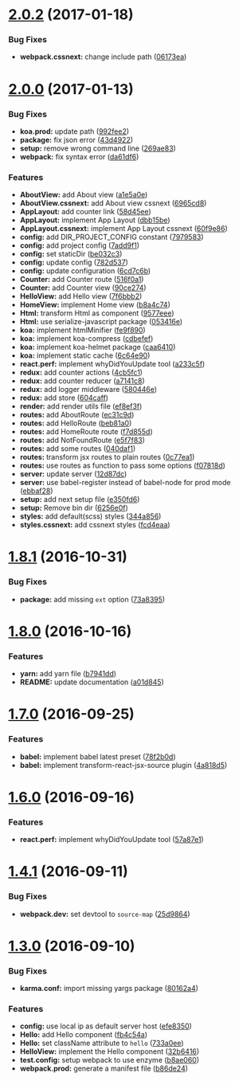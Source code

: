 <a name="2.0.2"></a>
# [2.0.2](https://github.com/kiki-le-singe/react-redux-universal-boilerplate/compare/v2.0.1...v2.0.2) (2017-01-18)


### Bug Fixes

* **webpack.cssnext:** change include path ([06173ea](https://github.com/kiki-le-singe/react-redux-universal-boilerplate/commit/06173ea))



<a name="2.0.0"></a>
# [2.0.0](https://github.com/kiki-le-singe/react-redux-universal-boilerplate/compare/v1.8.1...v2.0.0) (2017-01-13)


### Bug Fixes

* **koa.prod:** update path ([992fee2](https://github.com/kiki-le-singe/react-redux-universal-boilerplate-next/commit/992fee2))
* **package:** fix json error ([43d4922](https://github.com/kiki-le-singe/react-redux-universal-boilerplate-next/commit/43d4922))
* **setup:** remove wrong command line ([269ae83](https://github.com/kiki-le-singe/react-redux-universal-boilerplate-next/commit/269ae83))
* **webpack:** fix syntax error ([da61df6](https://github.com/kiki-le-singe/react-redux-universal-boilerplate-next/commit/da61df6))


### Features

* **AboutView:** add About view ([a1e5a0e](https://github.com/kiki-le-singe/react-redux-universal-boilerplate-next/commit/a1e5a0e))
* **AboutView.cssnext:** add About view cssnext ([6965cd8](https://github.com/kiki-le-singe/react-redux-universal-boilerplate-next/commit/6965cd8))
* **AppLayout:** add counter link ([58d45ee](https://github.com/kiki-le-singe/react-redux-universal-boilerplate-next/commit/58d45ee))
* **AppLayout:** implement App Layout ([dbb15be](https://github.com/kiki-le-singe/react-redux-universal-boilerplate-next/commit/dbb15be))
* **AppLayout.cssnext:** implement App Layout cssnext ([60f9e86](https://github.com/kiki-le-singe/react-redux-universal-boilerplate-next/commit/60f9e86))
* **config:** add DIR_PROJECT_CONFIG constant ([7979583](https://github.com/kiki-le-singe/react-redux-universal-boilerplate-next/commit/7979583))
* **config:** add project config ([7add9f1](https://github.com/kiki-le-singe/react-redux-universal-boilerplate-next/commit/7add9f1))
* **config:** set staticDir ([be032c3](https://github.com/kiki-le-singe/react-redux-universal-boilerplate-next/commit/be032c3))
* **config:** update config ([782d537](https://github.com/kiki-le-singe/react-redux-universal-boilerplate-next/commit/782d537))
* **config:** update configuration ([6cd7c6b](https://github.com/kiki-le-singe/react-redux-universal-boilerplate-next/commit/6cd7c6b))
* **Counter:** add Counter route ([516f0a1](https://github.com/kiki-le-singe/react-redux-universal-boilerplate-next/commit/516f0a1))
* **Counter:** add Counter view ([90ce274](https://github.com/kiki-le-singe/react-redux-universal-boilerplate-next/commit/90ce274))
* **HelloView:** add Hello view ([7f6bbb2](https://github.com/kiki-le-singe/react-redux-universal-boilerplate-next/commit/7f6bbb2))
* **HomeView:** implement Home view ([b8a4c74](https://github.com/kiki-le-singe/react-redux-universal-boilerplate-next/commit/b8a4c74))
* **Html:** transform Html as component ([9577eee](https://github.com/kiki-le-singe/react-redux-universal-boilerplate-next/commit/9577eee))
* **Html:** use serialize-javascript package ([053416e](https://github.com/kiki-le-singe/react-redux-universal-boilerplate-next/commit/053416e))
* **koa:** implement htmlMinifier ([fe9f890](https://github.com/kiki-le-singe/react-redux-universal-boilerplate-next/commit/fe9f890))
* **koa:** implement koa-compress ([cdbefef](https://github.com/kiki-le-singe/react-redux-universal-boilerplate-next/commit/cdbefef))
* **koa:** implement koa-helmet package ([caa6410](https://github.com/kiki-le-singe/react-redux-universal-boilerplate-next/commit/caa6410))
* **koa:** implement static cache ([6c64e90](https://github.com/kiki-le-singe/react-redux-universal-boilerplate-next/commit/6c64e90))
* **react.perf:** implement whyDidYouUpdate tool ([a233c5f](https://github.com/kiki-le-singe/react-redux-universal-boilerplate-next/commit/a233c5f))
* **redux:** add counter actions ([4cb5fc1](https://github.com/kiki-le-singe/react-redux-universal-boilerplate-next/commit/4cb5fc1))
* **redux:** add counter reducer ([a7141c8](https://github.com/kiki-le-singe/react-redux-universal-boilerplate-next/commit/a7141c8))
* **redux:** add logger middleware ([580446e](https://github.com/kiki-le-singe/react-redux-universal-boilerplate-next/commit/580446e))
* **redux:** add store ([604caff](https://github.com/kiki-le-singe/react-redux-universal-boilerplate-next/commit/604caff))
* **render:** add render utils file ([ef8ef3f](https://github.com/kiki-le-singe/react-redux-universal-boilerplate-next/commit/ef8ef3f))
* **routes:** add AboutRoute ([ec31c9d](https://github.com/kiki-le-singe/react-redux-universal-boilerplate-next/commit/ec31c9d))
* **routes:** add HelloRoute ([beb81a0](https://github.com/kiki-le-singe/react-redux-universal-boilerplate-next/commit/beb81a0))
* **routes:** add HomeRoute route ([f7d855d](https://github.com/kiki-le-singe/react-redux-universal-boilerplate-next/commit/f7d855d))
* **routes:** add NotFoundRoute ([e5f7f83](https://github.com/kiki-le-singe/react-redux-universal-boilerplate-next/commit/e5f7f83))
* **routes:** add some routes ([040daf1](https://github.com/kiki-le-singe/react-redux-universal-boilerplate-next/commit/040daf1))
* **routes:** transform jsx routes to plain routes ([0c77ea1](https://github.com/kiki-le-singe/react-redux-universal-boilerplate-next/commit/0c77ea1))
* **routes:** use routes as function to pass some options ([f07818d](https://github.com/kiki-le-singe/react-redux-universal-boilerplate-next/commit/f07818d))
* **server:** update server ([12d87dc](https://github.com/kiki-le-singe/react-redux-universal-boilerplate-next/commit/12d87dc))
* **server:** use babel-register instead of babel-node for prod mode ([ebbaf28](https://github.com/kiki-le-singe/react-redux-universal-boilerplate-next/commit/ebbaf28))
* **setup:** add next setup file ([e350fd6](https://github.com/kiki-le-singe/react-redux-universal-boilerplate-next/commit/e350fd6))
* **setup:** Remove bin dir ([6256e0f](https://github.com/kiki-le-singe/react-redux-universal-boilerplate-next/commit/6256e0f))
* **styles:** add default(scss) styles ([344a856](https://github.com/kiki-le-singe/react-redux-universal-boilerplate-next/commit/344a856))
* **styles.cssnext:** add cssnext styles ([fcd4eaa](https://github.com/kiki-le-singe/react-redux-universal-boilerplate-next/commit/fcd4eaa))



<a name="1.8.1"></a>
# [1.8.1](https://github.com/kiki-le-singe/react-redux-universal-boilerplate/compare/v1.8.0...v1.8.1) (2016-10-31)


### Bug Fixes

* **package:** add missing `ext` option ([73a8395](https://github.com/kiki-le-singe/react-redux-universal-boilerplate/commit/73a83954902a0d0bff73d7306f27166e53f7ddff))


<a name="1.8.0"></a>
# [1.8.0](https://github.com/kiki-le-singe/react-redux-universal-boilerplate/compare/v1.7.0...v1.8.0) (2016-10-16)


### Features

* **yarn:** add yarn file ([b7941dd](https://github.com/kiki-le-singe/react-redux-universal-boilerplate/commit/b7941dd))
* **README:** update documentation ([a01d845](https://github.com/kiki-le-singe/react-redux-universal-boilerplate/commit/a01d845))



<a name="1.7.0"></a>
# [1.7.0](https://github.com/kiki-le-singe/react-redux-universal-boilerplate/compare/v1.6.0...v1.7.0) (2016-09-25)


### Features

* **babel:** implement babel latest preset ([78f2b0d](https://github.com/kiki-le-singe/react-redux-universal-boilerplate/commit/78f2b0d))
* **babel:** implement transform-react-jsx-source plugin ([4a818d5](https://github.com/kiki-le-singe/react-redux-universal-boilerplate/commit/4a818d5))



<a name="1.6.0"></a>
# [1.6.0](https://github.com/kiki-le-singe/react-redux-universal-boilerplate/compare/v1.4.1...v1.6.0) (2016-09-16)


### Features

* **react.perf:** implement whyDidYouUpdate tool ([57a87e1](https://github.com/kiki-le-singe/react-redux-universal-boilerplate/commit/57a87e1))



<a name="1.4.1"></a>
# [1.4.1](https://github.com/kiki-le-singe/react-redux-universal-boilerplate/compare/v1.4.0...v1.4.1) (2016-09-11)


### Bug Fixes

* **webpack.dev:** set devtool to `source-map` ([25d9864](https://github.com/kiki-le-singe/react-redux-universal-boilerplate/commit/25d9864ec794b5002272c0b3eb702923eb877aeb))



<a name="1.3.0"></a>
# [1.3.0](https://github.com/kiki-le-singe/react-redux-universal-boilerplate/compare/v1.0.10...v1.3.0) (2016-09-10)


### Bug Fixes

* **karma.conf:** import missing yargs package ([80162a4](https://github.com/kiki-le-singe/react-redux-universal-boilerplate/commit/80162a4))

### Features

* **config:** use local ip as default server host ([efe8350](https://github.com/kiki-le-singe/react-redux-universal-boilerplate/commit/efe8350))
* **Hello:** add Hello component ([fb4c54a](https://github.com/kiki-le-singe/react-redux-universal-boilerplate/commit/fb4c54a))
* **Hello:** set className attribute to `hello` ([733a0ee](https://github.com/kiki-le-singe/react-redux-universal-boilerplate/commit/733a0ee))
* **HelloView:** implement the Hello component ([32b6416](https://github.com/kiki-le-singe/react-redux-universal-boilerplate/commit/32b6416))
* **test.config:** setup webpack to use enzyme ([b8ae060](https://github.com/kiki-le-singe/react-redux-universal-boilerplate/commit/b8ae060))
* **webpack.prod:** generate a manifest file ([b86de24](https://github.com/kiki-le-singe/react-redux-universal-boilerplate/commit/b86de24))
